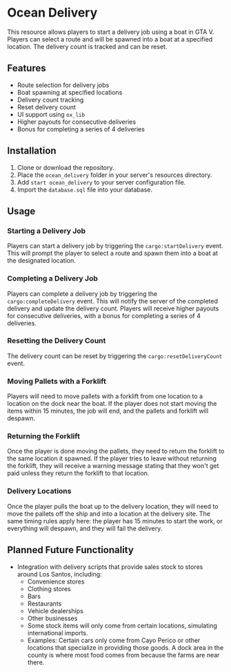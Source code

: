 # Ocean Delivery

This resource allows players to start a delivery job using a boat in GTA V. Players can select a route and will be spawned into a boat at a specified location. The delivery count is tracked and can be reset.

## Features

- Route selection for delivery jobs
- Boat spawning at specified locations
- Delivery count tracking
- Reset delivery count
- UI support using `ox_lib`
- Higher payouts for consecutive deliveries
- Bonus for completing a series of 4 deliveries

## Installation

1. Clone or download the repository.
2. Place the `ocean_delivery` folder in your server's resources directory.
3. Add `start ocean_delivery` to your server configuration file.
4. Import the `database.sql` file into your database.

## Usage

### Starting a Delivery Job

Players can start a delivery job by triggering the `cargo:startDelivery` event. This will prompt the player to select a route and spawn them into a boat at the designated location.

### Completing a Delivery Job

Players can complete a delivery job by triggering the `cargo:completeDelivery` event. This will notify the server of the completed delivery and update the delivery count. Players will receive higher payouts for consecutive deliveries, with a bonus for completing a series of 4 deliveries.

### Resetting the Delivery Count

The delivery count can be reset by triggering the `cargo:resetDeliveryCount` event.

### Moving Pallets with a Forklift

Players will need to move pallets with a forklift from one location to a location on the dock near the boat. If the player does not start moving the items within 15 minutes, the job will end, and the pallets and forklift will despawn.

### Returning the Forklift

Once the player is done moving the pallets, they need to return the forklift to the same location it spawned. If the player tries to leave without returning the forklift, they will receive a warning message stating that they won't get paid unless they return the forklift to that location.

### Delivery Locations

Once the player pulls the boat up to the delivery location, they will need to move the pallets off the ship and into a location at the delivery site. The same timing rules apply here: the player has 15 minutes to start the work, or everything will despawn, and they will fail the delivery.

## Planned Future Functionality

- Integration with delivery scripts that provide sales stock to stores around Los Santos, including:
  - Convenience stores
  - Clothing stores
  - Bars
  - Restaurants
  - Vehicle dealerships
  - Other businesses
  - Some stock items will only come from certain locations, simulating international       imports. 
  - Examples:
   Certain cars only come from Cayo Perico or other locations that specialize in providing those goods.
   A dock area in the county is where most food comes from because the farms are near there.

